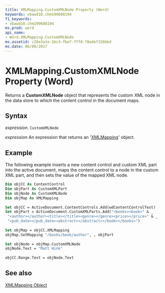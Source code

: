 ```yaml
---
title: XMLMapping.CustomXMLNode Property (Word)
keywords: vbawd10.chm199688194
f1_keywords:
- vbawd10.chm199688194
ms.prod: word
api_name:
- Word.XMLMapping.CustomXMLNode
ms.assetid: c28e3a1e-1bc3-fbe7-7ff8-78adef326bbd
ms.date: 06/08/2017
---
```



# XMLMapping.CustomXMLNode Property (Word)

Returns a  **CustomXMLNode** object that represents the custom XML node in the data store to which the content control in the document maps.


## Syntax

 _expression_. `CustomXMLNode`

 _expression_ An expression that returns an '[XMLMapping](Word.XMLMapping.md)' object.


## Example

The following example inserts a new content control and custom XML part into the active document, maps the content control to a node in the custom XML part, and then sets the value of the mapped XML node.


```vb
Dim objCC As ContentControl 
Dim objPart As CustomXMLPart 
Dim objNode As CustomXMLNode 
Dim objMap As XMLMapping 
 
Set objCC = ActiveDocument.ContentControls.Add(wdContentControlText) 
Set objPart = ActiveDocument.CustomXMLParts.Add("<books><book>" & _ 
 "<author></author><title></title><genre></genre><price></price>" & _ 
 "<pub_date></pub_date><abstract></abstract></book></books>") 
 
Set objMap = objCC.XMLMapping 
objMap.SetMapping "/books/book/author", , objPart 
 
Set objNode = objMap.CustomXMLNode 
objNode.Text = "Matt Hink" 
 
objCC.Range.Text = objNode.Text
```


## See also


[XMLMapping Object](Word.XMLMapping.md)

